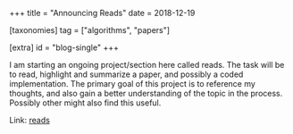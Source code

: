 +++
title = "Announcing Reads"
date = 2018-12-19

[taxonomies]
tag = ["algorithms", "papers"]

[extra]
id = "blog-single"
+++

I am starting an ongoing project/section here called reads. The task will be to read, highlight and summarize a paper, and possibly a coded implementation. The primary goal of this project is to reference my thoughts, and also gain a better understanding of the topic in the process. Possibly other might also find this useful.
<!-- more -->

Link: [reads](/personal/reads)
